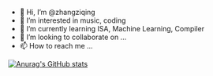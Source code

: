 - 👋 Hi, I’m @zhangziqing
- 👀 I’m interested in music, coding
- 🌱 I’m currently learning ISA, Machine Learning, Compiler
- 💞️ I’m looking to collaborate on ...
- 📫 How to reach me ...

<!---
zhangziqing/zhangziqing is a ✨ special ✨ repository because its `README.md` (this file) appears on your GitHub profile.
You can click the Preview link to take a look at your changes.
--->

[![Anurag's GitHub stats](https://github-readme-stats.vercel.app/api?username=zhangziqing)](https://github.com/anuraghazra/github-readme-stats)
<!--[![Top Langs](https://github-readme-stats.vercel.app/api/top-langs/?username=zhangziqing)](https://github.com/anuraghazra/github-readme-stats)-->
